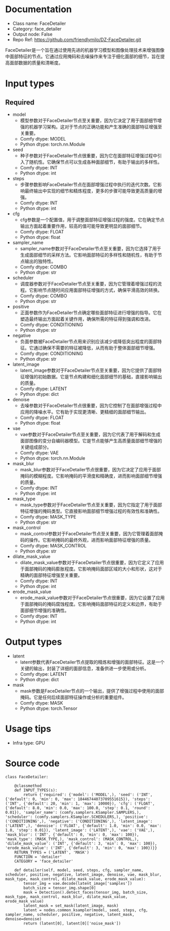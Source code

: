# Documentation
- Class name: FaceDetailer
- Category: face_detailer
- Output node: False
- Repo Ref: https://github.com/friendlymilo/DZ-FaceDetailer.git

FaceDetailer是一个旨在通过使用先进的机器学习模型和图像处理技术来增强图像中面部特征的节点。它通过应用掩码和去噪操作来专注于细化面部的细节，旨在提高面部数据的质量和清晰度。

# Input types
## Required
- model
    - 模型参数对于FaceDetailer节点至关重要，因为它决定了用于面部细节增强的机器学习架构。这对于节点的正确功能和产生准确的面部特征增强至关重要。
    - Comfy dtype: MODEL
    - Python dtype: torch.nn.Module
- seed
    - 种子参数对于FaceDetailer节点很重要，因为它在面部特征增强过程中引入了随机性。它确保节点可以生成各种面部细节，有助于输出的多样性。
    - Comfy dtype: INT
    - Python dtype: int
- steps
    - 步骤参数影响FaceDetailer节点在面部增强过程中执行的迭代次数。它影响最终输出中实现的细节和精炼程度，更多的步骤可能导致更高质量的增强。
    - Comfy dtype: INT
    - Python dtype: int
- cfg
    - cfg参数是一个配置值，用于调整面部特征增强过程的强度。它在确定节点输出方面起着重要作用，较高的值可能导致更明显的面部细节。
    - Comfy dtype: FLOAT
    - Python dtype: float
- sampler_name
    - sampler_name参数对于FaceDetailer节点至关重要，因为它选择了用于生成面部细节的采样方法。它影响面部特征的多样性和随机性，有助于节点输出的独特性。
    - Comfy dtype: COMBO
    - Python dtype: str
- scheduler
    - 调度器参数对于FaceDetailer节点至关重要，因为它管理着增强过程的流程。它影响节点随时间应用面部特征增强的方式，确保平滑高效的转换。
    - Comfy dtype: COMBO
    - Python dtype: str
- positive
    - 正面参数作为FaceDetailer节点确定哪些面部特征进行增强的指导。它在塑造最终输出方面起着关键作用，确保所需的特征得到强调和改进。
    - Comfy dtype: CONDITIONING
    - Python dtype: str
- negative
    - 负面参数被FaceDetailer节点用来识别应该减少或降低突出程度的面部特征。它通过确保不需要的特征被降低，从而有助于整体面部细节增强。
    - Comfy dtype: CONDITIONING
    - Python dtype: str
- latent_image
    - latent_image参数对于FaceDetailer节点至关重要，因为它提供了面部特征增强的初始数据。它是节点构建和细化面部细节的基础，直接影响输出的质量。
    - Comfy dtype: LATENT
    - Python dtype: dict
- denoise
    - 去噪参数对于FaceDetailer节点很重要，因为它控制了在面部增强过程中应用的降噪水平。它有助于实现更清晰、更精细的面部细节输出。
    - Comfy dtype: FLOAT
    - Python dtype: float
- vae
    - vae参数对于FaceDetailer节点至关重要，因为它代表了用于解码和生成面部图像的变分自编码器模型。它是节点能够产生高质量面部细节增强的关键组成部分。
    - Comfy dtype: VAE
    - Python dtype: torch.nn.Module
- mask_blur
    - mask_blur参数对于FaceDetailer节点很重要，因为它决定了应用于面部掩码的模糊程度。它影响掩码的平滑度和精确度，进而影响面部细节增强的质量。
    - Comfy dtype: INT
    - Python dtype: int
- mask_type
    - mask_type参数对于FaceDetailer节点至关重要，因为它指定了用于面部特征增强的掩码类型。它直接影响面部细节增强过程的有效性和准确性。
    - Comfy dtype: MASK_TYPE
    - Python dtype: str
- mask_control
    - mask_control参数对于FaceDetailer节点至关重要，因为它管理着面部掩码的操作。它影响掩码的最终外观，进而影响面部特征增强的质量。
    - Comfy dtype: MASK_CONTROL
    - Python dtype: str
- dilate_mask_value
    - dilate_mask_value参数对于FaceDetailer节点很重要，因为它定义了应用于面部掩码的掩码膨胀程度。它影响掩码面部区域的大小和形状，这对于精确的面部特征增强至关重要。
    - Comfy dtype: INT
    - Python dtype: int
- erode_mask_value
    - erode_mask_value参数对于FaceDetailer节点很重要，因为它设置了应用于面部掩码的掩码腐蚀程度。它影响掩码面部特征的定义和边界，有助于面部细节增强的准确性。
    - Comfy dtype: INT
    - Python dtype: int

# Output types
- latent
    - latent参数代表FaceDetailer节点提取的精炼和增强的面部特征。这是一个关键的输出，封装了详细的面部信息，准备供进一步使用或分析。
    - Comfy dtype: LATENT
    - Python dtype: dict
- mask
    - mask参数是FaceDetailer节点的一个输出，提供了增强过程中使用的面部掩码。它是任何后续面部特征操作或分析的重要组件。
    - Comfy dtype: MASK
    - Python dtype: torch.Tensor

# Usage tips
- Infra type: GPU

# Source code
```
class FaceDetailer:

    @classmethod
    def INPUT_TYPES(s):
        return {'required': {'model': ('MODEL',), 'seed': ('INT', {'default': 0, 'min': 0, 'max': 18446744073709551615}), 'steps': ('INT', {'default': 20, 'min': 1, 'max': 10000}), 'cfg': ('FLOAT', {'default': 8.0, 'min': 0.0, 'max': 100.0, 'step': 0.1, 'round': 0.01}), 'sampler_name': (comfy.samplers.KSampler.SAMPLERS,), 'scheduler': (comfy.samplers.KSampler.SCHEDULERS,), 'positive': ('CONDITIONING',), 'negative': ('CONDITIONING',), 'latent_image': ('LATENT',), 'denoise': ('FLOAT', {'default': 1.0, 'min': 0.0, 'max': 1.0, 'step': 0.01}), 'latent_image': ('LATENT',), 'vae': ('VAE',), 'mask_blur': ('INT', {'default': 0, 'min': 0, 'max': 100}), 'mask_type': (MASK_TYPE,), 'mask_control': (MASK_CONTROL,), 'dilate_mask_value': ('INT', {'default': 3, 'min': 0, 'max': 100}), 'erode_mask_value': ('INT', {'default': 3, 'min': 0, 'max': 100})}}
    RETURN_TYPES = ('LATENT', 'MASK')
    FUNCTION = 'detailer'
    CATEGORY = 'face_detailer'

    def detailer(self, model, seed, steps, cfg, sampler_name, scheduler, positive, negative, latent_image, denoise, vae, mask_blur, mask_type, mask_control, dilate_mask_value, erode_mask_value):
        tensor_img = vae.decode(latent_image['samples'])
        batch_size = tensor_img.shape[0]
        mask = Detection().detect_faces(tensor_img, batch_size, mask_type, mask_control, mask_blur, dilate_mask_value, erode_mask_value)
        latent_mask = set_mask(latent_image, mask)
        latent = nodes.common_ksampler(model, seed, steps, cfg, sampler_name, scheduler, positive, negative, latent_mask, denoise=denoise)
        return (latent[0], latent[0]['noise_mask'])
```